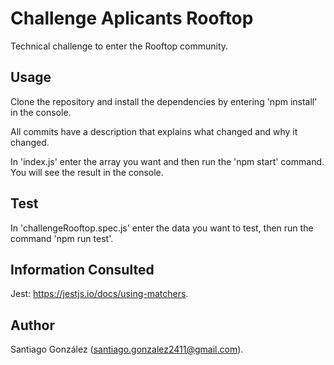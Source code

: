 # Challenge Aplicants Rooftop

Technical challenge to enter the Rooftop community.

## Usage

Clone the repository and install the dependencies by entering 'npm install' in the console.

All commits have a description that explains what changed and why it changed.

In 'index.js' enter the array you want and then run the 'npm start' command. You will see the result in the console.

## Test

In 'challengeRooftop.spec.js' enter the data you want to test, then run the command 'npm run test'.

## Information Consulted

Jest: https://jestjs.io/docs/using-matchers.

## Author

Santiago González (santiago.gonzalez2411@gmail.com).
